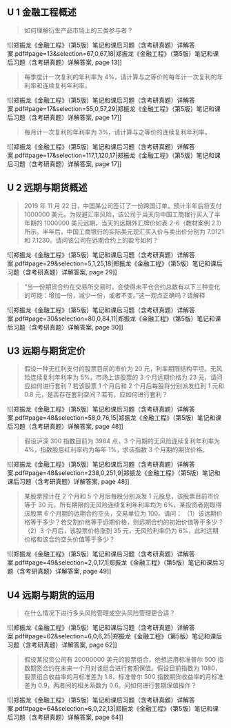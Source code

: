 ## U 1 金融工程概述
> 如何理解衍生产品市场上的三类参与者？

![[郑振龙《金融工程》（第5版）笔记和课后习题（含考研真题）详解答案.pdf#page=13&selection=67,0,67,18|郑振龙《金融工程》（第5版）笔记和课后习题（含考研真题）详解答案, page 13]]


> 每季度计一次复利的年利率为 4%，请计算与之等价的每年计一次复利的年利率和连续复利年利率。

![[郑振龙《金融工程》（第5版）笔记和课后习题（含考研真题）详解答案.pdf#page=17&selection=55,0,57,29|郑振龙《金融工程》（第5版）笔记和课后习题（含考研真题）详解答案, page 17]]

> 每月计一次复利的年利率为 3%，请计算与之等价的连续复利年利率。

![[郑振龙《金融工程》（第5版）笔记和课后习题（含考研真题）详解答案.pdf#page=17&selection=117,1,120,17|郑振龙《金融工程》（第5版）笔记和课后习题（含考研真题）详解答案, page 17]]

## U 2 远期与期货概述
 > 2019 年 11 月 22 日，中国某公司签订了一份跨国订单，预计半年后将支付 1000000 美元。为规避汇率风险，该公司于当天向中国工商银行买入了半年期的 1000000 美元远期，当天的远期外汇牌价如表 2-6（教材案例 2.1）所示。半年后，中国工商银行的实际美元现汇买入价与卖出价分别为 7.0121 和 7.1230。请问该公司在远期合约上的盈亏如何？

![[郑振龙《金融工程》（第5版）笔记和课后习题（含考研真题）详解答案.pdf#page=29&selection=5,1,25,18|郑振龙《金融工程》（第5版）笔记和课后习题（含考研真题）详解答案, page 29]]

> “当一份期货合约在交易所交易时，会使得未平仓合约总数有以下三种变化的可能：增加一份，减少一份，或者不变。”这一观点正确吗？请解释

![[郑振龙《金融工程》（第5版）笔记和课后习题（含考研真题）详解答案.pdf#page=30&selection=80,0,84,11|郑振龙《金融工程》（第5版）笔记和课后习题（含考研真题）详解答案, page 30]]

## U3 远期与期货定价
> 假设一种无红利支付的股票目前的市价为 20 元，利率期限结构平坦。无风险连续复利年利率为 5%，市场上该股票的 3 个月远期价格为 23 元，请问应如何进行套利？若该股票 1 个月后和 2 个月后每股将分别派发红利 1 元和 0.8 元，是否存在套利空间？若有，应如何进行套利？

![[郑振龙《金融工程》（第5版）笔记和课后习题（含考研真题）详解答案.pdf#page=48&selection=58,0,76,15|郑振龙《金融工程》（第5版）笔记和课后习题（含考研真题）详解答案, page 48]]

>假设沪深 300 指数目前为 3984 点，3 个月期的无风险连续复利年利率为 4%，指数股息红利率约为每年 1%，求该指数 3 个月期的期货价格。

![[郑振龙《金融工程》（第5版）笔记和课后习题（含考研真题）详解答案.pdf#page=48&selection=238,0,251,9|郑振龙《金融工程》（第5版）笔记和课后习题（含考研真题）详解答案, page 48]]

> 某股票预计在 2 个月和 5 个月后每股分别派发 1 元股息，该股票目前市价等于 30 元，所有期限的无风险连续复利年利率均为 6%，某投资者刚取得该股票 6 个月期的远期合约空头，交易单位为 100。请问： （1）该远期价格等于多少？若交割价格等于远期价格，则远期合约的初始价值等于多少？ （2）3 个月后，该股票价格涨到 35 元，无风险利率仍为 6%，此时远期价格和该合约空头价值等于多少？

![[郑振龙《金融工程》（第5版）笔记和课后习题（含考研真题）详解答案.pdf#page=49&selection=2,0,17,1|郑振龙《金融工程》（第5版）笔记和课后习题（含考研真题）详解答案, page 49]]

## U4 远期与期货的运用

> 在什么情况下进行多头风险管理或空头风险管理更合适？

![[郑振龙《金融工程》（第5版）笔记和课后习题（含考研真题）详解答案.pdf#page=62&selection=6,0,6,25|郑振龙《金融工程》（第5版）笔记和课后习题（含考研真题）详解答案, page 62]]

> 假设某投资公司有 20000000 美元的股票组合，他想运用标准普尔 500 指数期货合约在未来一个月对该组合进行套期保值。假设目前指数为 1080，股票组合收益率的月标准差为 1.8，标准普尔 500 指数期货收益率的月标准差为 0.9，两者间的相关系数为 0.6。问如何进行套期保值操作？

![[郑振龙《金融工程》（第5版）笔记和课后习题（含考研真题）详解答案.pdf#page=64&selection=6,0,22,13|郑振龙《金融工程》（第5版）笔记和课后习题（含考研真题）详解答案, page 64]]